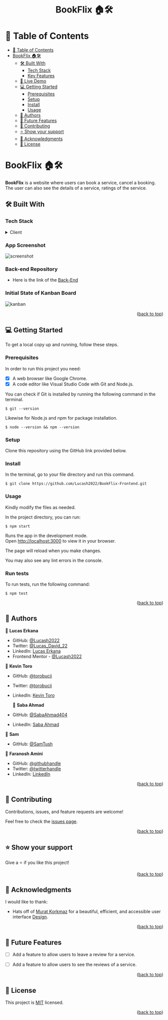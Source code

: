 <a name="readme-top"></a>

<div align="center">
  <h1><b>BookFlix 🏠️🛠️</b></h1>
</div>

# 📗 Table of Contents

- [📗 Table of Contents](#-table-of-contents)
- [ BookFlix 🏠️🛠️ ](#-BookFlix-)
  - [🛠 Built With ](#-built-with-)
    - [Tech Stack ](#tech-stack-)
    - [Key Features ](#key-features-)
  - [🚀 Live Demo ](#-live-demo-)
  - [💻 Getting Started ](#-getting-started-)
    - [Prerequisites](#prerequisites)
    - [Setup](#setup)
    - [Install](#install)
    - [Usage](#usage)
  - [👥 Authors ](#-authors-)
  - [🔭 Future Features ](#-future-features-)
  - [🤝 Contributing ](#-contributing-)
  - [⭐️ Show your support ](#️-show-your-support-)
  - [🙏 Acknowledgments ](#-acknowledgments-)
  - [📝 License ](#-license-)


# BookFlix 🏠️🛠️ <a name="about-project"></a>

<b>BookFlix</b> is a website where users can book a service, cancel a booking. The user can also see the details of a service, ratings of the service.

## 🛠 Built With <a name="built-with"></a>

### Tech Stack <a name="tech-stack"></a>


<details>
  <summary>Client</summary>
  <ul>
    <li><a href="https://reactjs.org/">React.js</a></li>
  </ul>
</details>

### App Screenshot
![screenshot](https://github.com/Lucash2022/BookFlix-Backend/blob/dev/screenshot.jpg)

### Back-end Repository
- Here is the link of the [Back-End](https://github.com/Lucash2022/BookFlix-Backend)

### Initial State of Kanban Board
![kanban](https://user-images.githubusercontent.com/6623974/238977867-a2ed06f6-9726-4986-8cd5-add65c82d7d2.png)

<p align="right">(<a href="#readme-top">back to top</a>)</p>

<!-- GETTING STARTED -->

## 💻 Getting Started <a name="getting-started"></a>


To get a local copy up and running, follow these steps.

### Prerequisites

In order to run this project you need:
- [x] A web browser like Google Chrome.
- [x] A code editor like Visual Studio Code with Git and Node.js.

You can check if Git is installed by running the following command in the terminal.
```
$ git --version
```

Likewise for Node.js and npm for package installation.
```
$ node --version && npm --version
```
### Setup

Clone this repository using the GitHub link provided below.


### Install

In the terminal, go to your file directory and run this command.

```
$ git clone https://github.com/Lucash2022/BookFlix-Frontend.git
```



### Usage


Kindly modify the files as needed.

In the project directory, you can run:
```
$ npm start
```
Runs the app in the development mode.\
Open [http://localhost:3000](http://localhost:3000) to view it in your browser.

The page will reload when you make changes.

You may also see any lint errors in the console.



### Run tests

To run tests, run the following command:

```
$ npm test
```

<p align="right">(<a href="#readme-top">back to top</a>)</p>

<!-- AUTHORS -->

## 👥 Authors <a name="authors"></a>

👤 **Lucas Erkana**

- GitHub: [@Lucash2022](https://github.com/Lucash2022)
- Twitter: [@Lucas_David_22](https://twitter.com/@Lucas_David_22)
- LinkedIn: [Lucas Erkana](https://www.linkedin.com/in/lucas-erkana/)
- Frontend Mentor - [@Lucash2022](https://www.frontendmentor.io/profile/Lucash2022)

👤 **Kevin Toro**
- GitHub: [@torobucii](https://github.com/torobucci)
- Twitter: [@torobucii](https://twitter.com/@torobucii)
- LinkedIn: [Kevin Toro](https://www.linkedin.com/in/kevin-toro-047181238/)

  👤 **Saba Ahmad**

- GitHub: [@SabaAhmad404](https://github.com/SabaAhmad404)
- LinkedIn: [Saba Ahmad](https://www.linkedin.com/in/saba-ahmad-97b938244/)

👤 **Sam**

- GitHub: [@SamTush](https://github.com/SamTush)

👤 **Faranosh Amini**

- GitHub: [@githubhandle](https://github.com/FaranoshAmini)
- Twitter: [@twitterhandle](https://twitter.com/Faranosh_Amini)
- LinkedIn: [LinkedIn](https://www.linkedin.com/in/faranosh-amini-9b925b23a/)


<p align="right">(<a href="#readme-top">back to top</a>)</p>


## 🤝 Contributing <a name="contributing"></a>

Contributions, issues, and feature requests are welcome!

Feel free to check the [issues page](../../issues/).

<p align="right">(<a href="#readme-top">back to top</a>)</p>



## ⭐️ Show your support <a name="support"></a>


Give a ⭐️ if you like this project!

<p align="right">(<a href="#readme-top">back to top</a>)</p>

## 🙏 Acknowledgments <a name="acknowledgements"></a>

I would like to thank:
- Hats off of [Murat Korkmaz](https://www.behance.net/muratk) for a beautiful, efficient, and accessible user interface [Design](https://www.behance.net/gallery/26425031/Vespa-Responsive-Redesign).


<p align="right">(<a href="#readme-top">back to top</a>)</p>

## 🔭 Future Features <a name="future-features"></a>

- [ ]  Add a feature to allow users to leave a review for a service.
- [ ]  Add a feature to allow users to see the reviews of a service.


<p align="right">(<a href="#readme-top">back to top</a>)</p>

## 📝 License <a name="license"></a>

This project is [MIT](./LICENSE) licensed.

<p align="right">(<a href="#readme-top">back to top</a>)</p>
